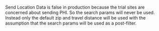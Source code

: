Send Location Data is false in production because the trial sites are concerned about sending PHI. So the search params will never be used. Instead only the default zip and travel distance will be used with the assumption that the search params will be used as a post-filter.

